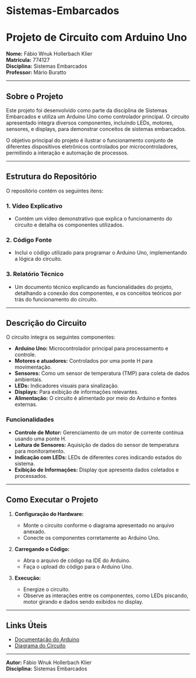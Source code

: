 # Sistemas-Embarcados
# Projeto de Circuito com Arduino Uno

**Nome:** Fábio Wnuk Hollerbach Klier  
**Matrícula:** 774127  
**Disciplina:** Sistemas Embarcados  
**Professor:** Mário Buratto  

---

## Sobre o Projeto
Este projeto foi desenvolvido como parte da disciplina de Sistemas Embarcados e utiliza um Arduino Uno como controlador principal. O circuito apresentado integra diversos componentes, incluindo LEDs, motores, sensores, e displays, para demonstrar conceitos de sistemas embarcados. 

O objetivo principal do projeto é ilustrar o funcionamento conjunto de diferentes dispositivos eletrônicos controlados por microcontroladores, permitindo a interação e automação de processos.

---

## Estrutura do Repositório
O repositório contém os seguintes itens:

### 1. Vídeo Explicativo
- Contém um vídeo demonstrativo que explica o funcionamento do circuito e detalha os componentes utilizados.

### 2. Código Fonte
- Inclui o código utilizado para programar o Arduino Uno, implementando a lógica do circuito.

### 3. Relatório Técnico
- Um documento técnico explicando as funcionalidades do projeto, detalhando a conexão dos componentes, e os conceitos teóricos por trás do funcionamento do circuito.

---

## Descrição do Circuito
O circuito integra os seguintes componentes:

- **Arduino Uno:** Microcontrolador principal para processamento e controle.
- **Motores e atuadores:** Controlados por uma ponte H para movimentação.
- **Sensores:** Como um sensor de temperatura (TMP) para coleta de dados ambientais.
- **LEDs:** Indicadores visuais para sinalização.
- **Displays:** Para exibição de informações relevantes.
- **Alimentação:** O circuito é alimentado por meio do Arduino e fontes externas.

### Funcionalidades
- **Controle de Motor:** Gerenciamento de um motor de corrente contínua usando uma ponte H.
- **Leitura de Sensores:** Aquisição de dados do sensor de temperatura para monitoramento.
- **Indicação com LEDs:** LEDs de diferentes cores indicando estados do sistema.
- **Exibição de Informações:** Display que apresenta dados coletados e processados.

---

## Como Executar o Projeto
1. **Configuração do Hardware:**
   - Monte o circuito conforme o diagrama apresentado no arquivo anexado.
   - Conecte os componentes corretamente ao Arduino Uno.

2. **Carregando o Código:**
   - Abra o arquivo de código na IDE do Arduino.
   - Faça o upload do código para o Arduino Uno.

3. **Execução:**
   - Energize o circuito.
   - Observe as interações entre os componentes, como LEDs piscando, motor girando e dados sendo exibidos no display.

---

## Links Úteis
- [Documentação do Arduino](https://www.arduino.cc/reference/en/)
- [Diagrama do Circuito](./diagrama_circuito.png)

---

**Autor:** Fábio Wnuk Hollerbach Klier  
**Disciplina:** Sistemas Embarcados
